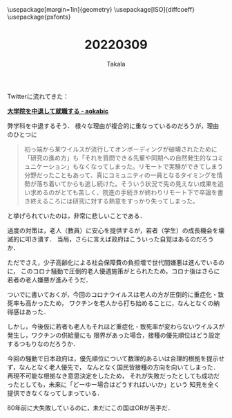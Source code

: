 ﻿---
title: 20220309
yesterday: 20220308
tomorrow: 20220310
days: 803
author: Takala
header-includes:
  - \usepackage[margin=1in]{geometry}
  - \usepackage[ISO]{diffcoeff}
  - \usepackage{pxfonts}
---


Twitterに流れてきた：

**[大学院を中退して就職する - aokabic](https://scrapbox.io/aokabic/%E5%A4%A7%E5%AD%A6%E9%99%A2%E3%82%92%E4%B8%AD%E9%80%80%E3%81%97%E3%81%A6%E5%B0%B1%E8%81%B7%E3%81%99%E3%82%8B)**


弊学科を中退するそう．
様々な理由が複合的に重なっているのだろうが，理由のひとつに

> 初っ端から某ウイルスが流行してオンボーディングが破壊されたために「研究の進め方」も「それを質問できる先輩や同期への自然発生的なコミュニケーション」もなくなってしまった。リモートで実験ができてしまう分野だったこともあって、真にコミュニティの一員となるタイミングを情勢が落ち着いてからも逃し続けた。そういう状況で先の見えない成果を追い求めるのがとても苦しく、院進の手続きが終わりリモート下で卒論を書き終えるころには研究に対する熱意をすっかり失ってしまった。

と挙げられていたのは，非常に悲しいことである．


過度の対策は，老人（教員）に安心を提供するが，若者（学生）の成長機会を壊滅的に叩き潰す．
当局，さらに言えば政府はこういった自覚はあるのだろうか．



ただでさえ，少子高齢化による社会保障費の負担増で世代間嫌悪は進んでいるのに，
このコロナ騒動で圧倒的老人優遇施策がとられたため，コロナ後はさらに若者の老人嫌悪が進みそうだ．



ついでに書いておくが，今回のコロナウイルスは老人の方が圧倒的に重症化・致死率も高かったため，
ワクチンを老人から打ち始めることに，なんとなくの納得感はあった．

しかし，今後仮に若者も老人もそれほど重症化・致死率が変わらないウイルスが発生し，ワクチンの供給量にも
限界があった場合，接種の優先順位はどう設定するつもりなのだろうか．


今回の騒動で日本政府は，優先順位について数理的あるいは合理的根拠を提示せず，なんとなく老人優先で，
なんとなく国民皆接種の方向を向いてしまった．
再現不可能な根拠なき意思決定をしたため，
それが失敗だったとしても成功だったとしても，未来に「どーゆー場合はどうすればいいか」という
知見を全く提供できなくなってしまっている．


80年前に大失敗しているのに，未だにこの国はORが苦手だ．

